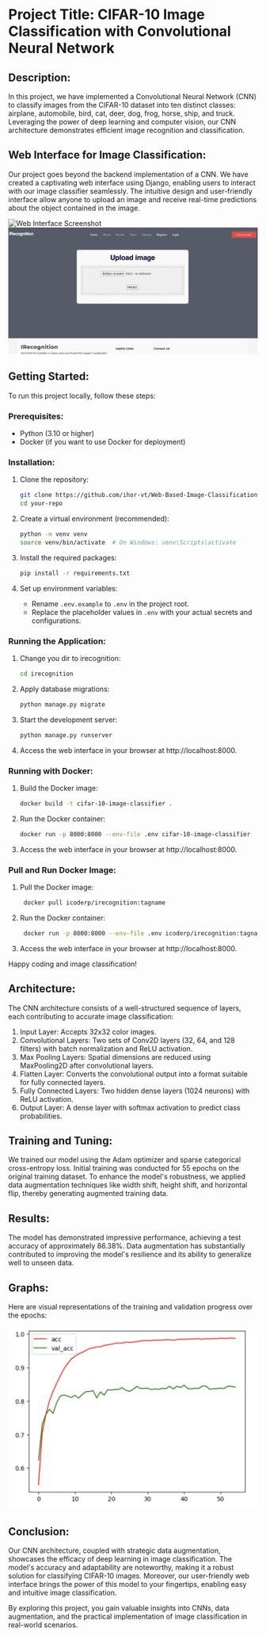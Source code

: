 # Project Title: CIFAR-10 Image Classification with Convolutional Neural Network

## Description:
In this project, we have implemented a Convolutional Neural Network (CNN) to classify images from the CIFAR-10 dataset into ten distinct classes: airplane, automobile, bird, cat, deer, dog, frog, horse, ship, and truck. Leveraging the power of deep learning and computer vision, our CNN architecture demonstrates efficient image recognition and classification.

## Web Interface for Image Classification:
Our project goes beyond the backend implementation of a CNN. We have created a captivating web interface using Django, enabling users to interact with our image classifier seamlessly. The intuitive design and user-friendly interface allow anyone to upload an image and receive real-time predictions about the object contained in the image.

![Web Interface Screenshot](/img/web-i.png)
![Web Interface Screenshot](/img/web-i-upload.png)

## Getting Started:

To run this project locally, follow these steps:

### Prerequisites:

- Python (3.10 or higher)
- Docker (if you want to use Docker for deployment)

### Installation:

1. Clone the repository:
   ```bash
   git clone https://github.com/ihor-vt/Web-Based-Image-Classification-with-CIFAR-10-Datase.git
   cd your-repo
   ```

2. Create a virtual environment (recommended):
   ```bash
   python -m venv venv
   source venv/bin/activate  # On Windows: venv\Scripts\activate
   ```

3. Install the required packages:
   ```bash
   pip install -r requirements.txt
   ```

4. Set up environment variables:
   - Rename `.env.example` to `.env` in the project root.
   - Replace the placeholder values in `.env` with your actual secrets and configurations.

### Running the Application:

1. Change you dir to irecognition:
   ```bash
   cd irecognition
   ```

2. Apply database migrations:
   ```bash
   python manage.py migrate
   ```

3. Start the development server:
   ```bash
   python manage.py runserver
   ```

4. Access the web interface in your browser at http://localhost:8000.

### Running with Docker:

1. Build the Docker image:
   ```bash
   docker build -t cifar-10-image-classifier .
   ```

2. Run the Docker container:
   ```bash
   docker run -p 8000:8000 --env-file .env cifar-10-image-classifier
   ```

3. Access the web interface in your browser at http://localhost:8000.

### Pull and Run Docker Image:

1. Pull the Docker image:
   ```bash
    docker pull icoderp/irecognition:tagname
   ```

2. Run the Docker container:
   ```bash
    docker run -p 8000:8000 --env-file .env icoderp/irecognition:tagname
   ```

3. Access the web interface in your browser at http://localhost:8000.


Happy coding and image classification!

## Architecture:
The CNN architecture consists of a well-structured sequence of layers, each contributing to accurate image classification:

1. Input Layer: Accepts 32x32 color images.
2. Convolutional Layers: Two sets of Conv2D layers (32, 64, and 128 filters) with batch normalization and ReLU activation.
3. Max Pooling Layers: Spatial dimensions are reduced using MaxPooling2D after convolutional layers.
4. Flatten Layer: Converts the convolutional output into a format suitable for fully connected layers.
5. Fully Connected Layers: Two hidden dense layers (1024 neurons) with ReLU activation.
6. Output Layer: A dense layer with softmax activation to predict class probabilities.

## Training and Tuning:
We trained our model using the Adam optimizer and sparse categorical cross-entropy loss. Initial training was conducted for 55 epochs on the original training dataset. To enhance the model's robustness, we applied data augmentation techniques like width shift, height shift, and horizontal flip, thereby generating augmented training data.

## Results:
The model has demonstrated impressive performance, achieving a test accuracy of approximately 86.38%. Data augmentation has substantially contributed to improving the model's resilience and its ability to generalize well to unseen data.

## Graphs:
Here are visual representations of the training and validation progress over the epochs:

![Graph Loss and Accuracy](/img/graph_loss_accuracy.png)

## Conclusion:
Our CNN architecture, coupled with strategic data augmentation, showcases the efficacy of deep learning in image classification. The model's accuracy and adaptability are noteworthy, making it a robust solution for classifying CIFAR-10 images. Moreover, our user-friendly web interface brings the power of this model to your fingertips, enabling easy and intuitive image classification.

By exploring this project, you gain valuable insights into CNNs, data augmentation, and the practical implementation of image classification in real-world scenarios.